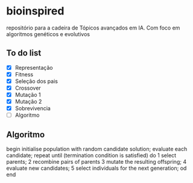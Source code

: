 # bioinspired
repositório para a cadeira de Tópicos avançados em IA. Com foco em algoritmos genéticos e evolutivos

## To do list

- [x] Representação
- [x] Fitness
- [x] Seleção dos pais
- [x] Crossover
- [x] Mutação 1
- [x] Mutação 2
- [x] Sobrevivencia
- [ ] Algoritmo

## Algoritmo
begin
    initialise population with random candidate solution;
    evaluate each candidate;
    repeat until (termination condition is satisfied) do
        1 select parents;
        2 recombine pairs of parents
        3 mutate the resulting offspring;
        4 evaluate new candidates;
        5 select individuals for the next generation;
    od
end

